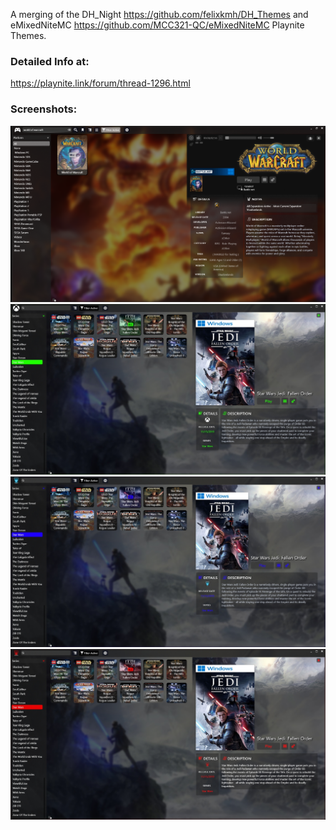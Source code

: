 A merging of the DH_Night https://github.com/felixkmh/DH_Themes and eMixedNiteMC https://github.com/MCC321-QC/eMixedNiteMC Playnite Themes.

### Detailed Info at:
https://playnite.link/forum/thread-1296.html

### Screenshots:
![](https://github.com/0-Hex/PlayniteHybridThemes/blob/main/Media/screenshot01faded.png)
![](https://github.com/0-Hex/PlayniteHybridThemes/blob/main/Media/screenshot01xboxgreen.jpg)
![](https://github.com/0-Hex/PlayniteHybridThemes/blob/main/Media/screenshot01blue.jpg)
![](https://github.com/0-Hex/PlayniteHybridThemes/blob/main/Media/screenshot01red.jpg)
